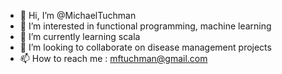- 👋 Hi, I’m @MichaelTuchman
- 👀 I’m interested in functional programming, machine learning
- 🌱 I’m currently learning scala 
- 💞️ I’m looking to collaborate on disease management projects
- 📫 How to reach me : mftuchman@gmail.com

<!---
MichaelTuchman/MichaelTuchman is a ✨ special ✨ repository because its `README.md` (this file) appears on your GitHub profile.
You can click the Preview link to take a look at your changes.
--->
